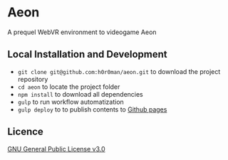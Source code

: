 # Aeon

A prequel WebVR environment to videogame Aeon

## Local Installation and Development

- `git clone git@github.com:h0r0man/aeon.git` to download the project repository
- `cd aeon` to locate the project folder
- `npm install` to download all dependencies
- `gulp` to run workflow automatization
- `gulp deploy` to to publish contents to [Github pages](https://pages.github.com/)

## Licence

[GNU General Public License v3.0](/LICENCE)
